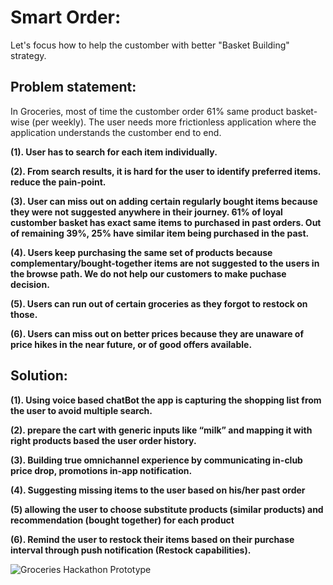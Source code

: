 # Smart Order:

Let's focus how to help the customber with better "Basket Building" strategy. 

## Problem statement:

In Groceries, most of time the customber order 61% same product basket-wise (per weekly). The user needs more frictionless 
application where the application understands the customber end to end.

<b>

(1). User has to search for each item individually.

(2). From search results, it is hard for the user to identify preferred items. reduce the pain-point.

(3). User can miss out on adding certain regularly bought items because they were not suggested anywhere in their journey. 61% of loyal customber basket has exact same items to purchased in past orders. Out of remaining 39%, 25% have similar item being purchased in the past. 

(4). Users keep purchasing the same set of products because complementary/bought-together items are not suggested to the users in the browse path. We do not help our customers to make puchase decision. 

(5). Users can run out of certain groceries as they forgot to restock on those.

(6). Users can miss out on better prices because they are unaware of price hikes in the near future, or of good offers available.

</b>

## Solution:

<b>
(1). Using voice based chatBot the app is capturing the shopping list from the user to avoid multiple search.
  
(2). prepare the cart with generic inputs like “milk” and mapping it with right products based the user order history.

(3). Building true omnichannel experience by communicating in-club price drop, promotions in-app notification.

(4). Suggesting missing items to the user based on his/her past order

(5) allowing the user to choose substitute products (similar products) and recommendation (bought together) for each product

(6). Remind the user to restock their items based on their purchase interval through push notification (Restock capabilities).

</b>


![Groceries Hackathon Prototype](https://user-images.githubusercontent.com/10649284/55541777-4c595a80-56e3-11e9-8694-aee8f78febbd.png)




